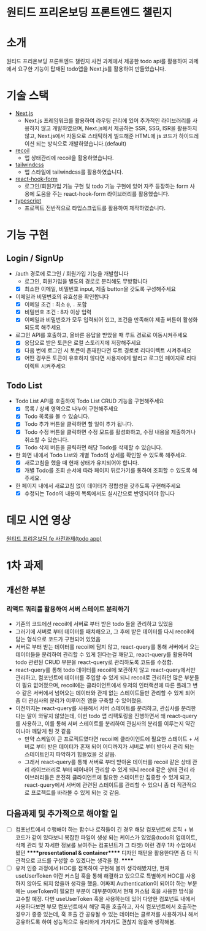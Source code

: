 # 원티드 프리온보딩 프론트엔드 챌린지

# 소개

원티드 프리온보딩 프론트엔드 챌린지 사전 과제에서 제공한 todo api를 활용하여 과제에서 요구한 기능이 탑재된 todo앱을 Next.js를 활용하여 만들었습니다.

# 기술 스택

- [Next.js](https://nextjs.org/)
  - Next.js 프레임워크를 활용하여 라우팅 관리에 있어 추가적인 라이브러리를 사용하지 않고 개발하였으며, Next.js에서 제공하는 SSR, SSG, ISR을 활용하지 않고, Next.js에서 자동으로 스태틱하게 빌드해준 HTML에 js 코드가 하이드레이션 되는 방식으로 개발하였습니다.(default)
- [recoil](https://recoiljs.org/ko/)
  - 앱 상태관리에 recoil을 활용하였습니다.
- [tailwindcss](https://tailwindcss.com/)
  - 앱 스타일에 tailwindcss를 활용하였습니다.
- [react-hook-form](https://react-hook-form.com/)
  - 로그인/회원가입 기능 구현 및 todo 기능 구현에 있어 자주 등장하는 form 사용에 도움을 주는 react-hook-form 라이브러리를 활용했습니다.
- [typescript](https://www.typescriptlang.org/)
  - 프로젝트 전반적으로 타입스크립트를 활용하여 제작하였습니다.

# 기능 구현

## **Login / SignUp**

- /auth 경로에 로그인 / 회원가입 기능을 개발합니다
  - 로그인, 회원가입을 별도의 경로로 분리해도 무방합니다
  - [x] 최소한 이메일, 비밀번호 input, 제출 button을 갖도록 구성해주세요
- 이메일과 비밀번호의 유효성을 확인합니다
  - [x] 이메일 조건 : 최소 `@`, `.` 포함
  - [x] 비밀번호 조건 : 8자 이상 입력
  - [x] 이메일과 비밀번호가 모두 입력되어 있고, 조건을 만족해야 제출 버튼이 활성화 되도록 해주세요
- 로그인 API를 호출하고, 올바른 응답을 받았을 때 루트 경로로 이동시켜주세요
  - [x] 응답으로 받은 토큰은 로컬 스토리지에 저장해주세요
  - [x] 다음 번에 로그인 시 토큰이 존재한다면 루트 경로로 리다이렉트 시켜주세요
  - [x] 어떤 경우든 토큰이 유효하지 않다면 사용자에게 알리고 로그인 페이지로 리다이렉트 시켜주세요

## **Todo List**

- Todo List API를 호출하여 Todo List CRUD 기능을 구현해주세요
  - [x] 목록 / 상세 영역으로 나누어 구현해주세요
  - [x] Todo 목록을 볼 수 있습니다.
  - [x] Todo 추가 버튼을 클릭하면 할 일이 추가 됩니다.
  - [x] Todo 수정 버튼을 클릭하면 수정 모드를 활성화하고, 수정 내용을 제출하거나 취소할 수 있습니다.
  - [x] Todo 삭제 버튼을 클릭하면 해당 Todo를 삭제할 수 있습니다.
- 한 화면 내에서 Todo List와 개별 Todo의 상세를 확인할 수 있도록 해주세요.
  - [x] 새로고침을 했을 때 현재 상태가 유지되어야 합니다.
  - [x] 개별 Todo를 조회 순서에 따라 페이지 뒤로가기를 통하여 조회할 수 있도록 해주세요.
- 한 페이지 내에서 새로고침 없이 데이터가 정합성을 갖추도록 구현해주세요
  - [x] 수정되는 Todo의 내용이 목록에서도 실시간으로 반영되어야 합니다

# 데모 시연 영상

[원티드 프리온보딩 fe 사전과제(todo app)](https://youtu.be/2mFor1PDxzY)

# 1차 과제

## 개선한 부분

### 리액트 쿼리를 활용하여 서버 스테이트 분리하기

- 기존의 코드에선 recoil에 서버로 부터 받은 todo 들을 관리하고 있었음
- 그러기에 서버로 부터 데이터를 패치해오고, 그 후에 받은 데이터를 다시 recoil에 담는 형식으로 코드가 구현되어 있었음
- 서버로 부터 받는 데이터를 recoil에 담지 않고, react-query를 통해 서버에서 오는 데이터들을 분리하여 관리할 수 있게 된다는걸 깨닫고, react-query를 활용하여 todo 관련된 CRUD 부분을 react-query로 관리하도록 코드를 수정함.
- react-query를 통해 todo 데이터를 recoil에 보관하지 않고 react-query에서만 관리하고, 컴포넌트에 데이터를 주입할 수 있게 되니 recoil로 관리하던 많은 부분들이 필요 없어졌으며, recoil에는 클라이언트에서 유저의 인터랙션에 따른 플래그 변수 같은 서버에서 넘어오는 데이터와 관계 없는 스테이트들만 관리할 수 있게 되어 좀 더 관심사의 분리가 이루어진 앱을 구축할 수 있어졌음.
- 이전까지는 react-query를 사용해서 서버 스테이트를 분리하고, 관심사를 분리한다는 말이 와닿지 않았는데, 이번 todo 앱 리팩토링을 진행하면서 왜 react-query를 사용하고, 이를 통해 서버 스테이트를 분리하여 관심사의 분리를 이루는지 약간이나마 깨닫게 된 것 같음
  - 만약 스케일이 큰 프로젝트였다면 recoil에 클라이언트에 필요한 스테이트 + 서버로 부터 받은 데이터가 혼재 되어 어디까지가 서버로 부터 받아서 관리 되는 스테이트인지 파악하기 힘들었을 것 같음.
  - 그래서 react-query를 통해 서버로 부터 받아온 데이터를 recoil 같은 상태 관리 라이브러리로 부터 떼어내어 관리할 수 있게 되니 recoil 같은 상태 관리 라이브러리들은 온전히 클라이언트에 필요한 스테이트만 집중할 수 있게 되고, react-query에서 서버에 관련된 스테이트를 관리할 수 있으니 좀 더 직관적으로 프로젝트를 바라볼 수 있게 되는 것 같음.

## 다음과제 및 추가적으로 해야할 일

- [ ] 컴포넌트에서 수행해야 하는 함수나 로직들이 긴 경우 해당 컴포넌트에 로직 + 뷰 코드가 같이 있다보니 복잡한 파일이 생성 되는 케이스가 있었음(todo의 업데이트, 삭제 관리 및 자세한 정보를 보여주는 컴포넌트가 그 타겟) 이런 경우 1차 수업에서 봤던 ****************************\*\*\*\*****************************presentational & container****************************\*\*\*\***************************** 디자인 패턴을 활용한다면 좀 더 직관적으로 코드를 구성할 수 있겠다는 생각을 함. **********************************************************\*\*\*\***********************************************************
- [ ] 유저 인증 과정에서 HOC를 접목하여 구현해 볼까 생각해봤지만, 현재 useUserToken 이란 커스텀 훅을 통해 해결하고 있으므로 특별하게 HOC를 사용하지 않아도 되지 않을까 생각을 했음. 어짜피 Authentication이 되어야 하는 부분에는 userToken이 필요한 부분이 대부분이여서 현재 커스텀 훅을 사용한 방식을 고수할 예정. 다만 useUserToken 훅을 사용하는데 있어 다양한 컴포넌트 내에서 사용하다보면 부모 컴포넌트에서 해당 훅을 호출하고, 자식 컴포넌트에서 호출하는 경우가 종종 있는데, 훅 호출 간 공유될 수 있는 데이터는 클로저를 사용하거나 해서 공유하도록 하여 성능적으로 유리하게 가져가도 괜찮지 않을까 생각해봄.
